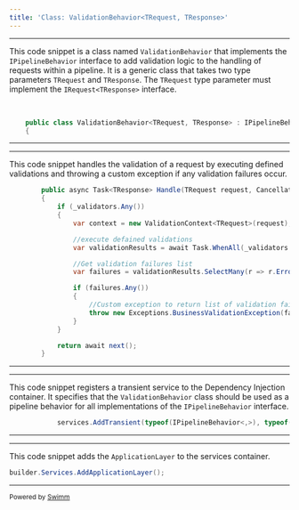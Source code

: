 ```yaml
---
title: 'Class: ValidationBehavior<TRequest, TResponse>'
---
```

<SwmSnippet path="/Application/Beheaviors/ValidationBehavior.cs" line="6">

---

This code snippet is a class named <SwmToken path="/Application/Beheaviors/ValidationBehavior.cs" pos="6:5:5" line-data="    public class ValidationBehavior&lt;TRequest, TResponse&gt; : IPipelineBehavior&lt;TRequest, TResponse&gt; where TRequest : IRequest&lt;TResponse&gt;">`ValidationBehavior`</SwmToken> that implements the <SwmToken path="/Application/Beheaviors/ValidationBehavior.cs" pos="6:15:15" line-data="    public class ValidationBehavior&lt;TRequest, TResponse&gt; : IPipelineBehavior&lt;TRequest, TResponse&gt; where TRequest : IRequest&lt;TResponse&gt;">`IPipelineBehavior`</SwmToken> interface to add validation logic to the handling of requests within a pipeline. It is a generic class that takes two type parameters <SwmToken path="/Application/Beheaviors/ValidationBehavior.cs" pos="6:7:7" line-data="    public class ValidationBehavior&lt;TRequest, TResponse&gt; : IPipelineBehavior&lt;TRequest, TResponse&gt; where TRequest : IRequest&lt;TResponse&gt;">`TRequest`</SwmToken> and <SwmToken path="/Application/Beheaviors/ValidationBehavior.cs" pos="6:10:10" line-data="    public class ValidationBehavior&lt;TRequest, TResponse&gt; : IPipelineBehavior&lt;TRequest, TResponse&gt; where TRequest : IRequest&lt;TResponse&gt;">`TResponse`</SwmToken>. The <SwmToken path="/Application/Beheaviors/ValidationBehavior.cs" pos="6:7:7" line-data="    public class ValidationBehavior&lt;TRequest, TResponse&gt; : IPipelineBehavior&lt;TRequest, TResponse&gt; where TRequest : IRequest&lt;TResponse&gt;">`TRequest`</SwmToken> type parameter must implement the <SwmToken path="/Application/Beheaviors/ValidationBehavior.cs" pos="6:29:32" line-data="    public class ValidationBehavior&lt;TRequest, TResponse&gt; : IPipelineBehavior&lt;TRequest, TResponse&gt; where TRequest : IRequest&lt;TResponse&gt;">`IRequest<TResponse>`</SwmToken> interface.

&nbsp;

```c#
    public class ValidationBehavior<TRequest, TResponse> : IPipelineBehavior<TRequest, TResponse> where TRequest : IRequest<TResponse>
    {
```

---

</SwmSnippet>

<SwmSnippet path="/Application/Beheaviors/ValidationBehavior.cs" line="15">

---

This code snippet handles the validation of a request by executing defined validations and throwing a custom exception if any validation failures occur.

```c#
        public async Task<TResponse> Handle(TRequest request, CancellationToken cancellationToken, RequestHandlerDelegate<TResponse> next)
        {
            if (_validators.Any())
            {
                var context = new ValidationContext<TRequest>(request);

                //execute defained validations
                var validationResults = await Task.WhenAll(_validators.Select(x => x.ValidateAsync(context, cancellationToken)));

                //Get validation failures list
                var failures = validationResults.SelectMany(r => r.Errors).Where(f => f != null).ToList();

                if (failures.Any())
                {
                    //Custom exception to return list of validation failures
                    throw new Exceptions.BusinessValidationException(failures);
                }
            }

            return await next();
        }
```

---

</SwmSnippet>

<SwmSnippet path="/Application/ServiceExtensions.cs" line="34">

---

This code snippet registers a transient service to the Dependency Injection container. It specifies that the <SwmToken path="/Application/Beheaviors/ValidationBehavior.cs" pos="6:5:5" line-data="    public class ValidationBehavior&lt;TRequest, TResponse&gt; : IPipelineBehavior&lt;TRequest, TResponse&gt; where TRequest : IRequest&lt;TResponse&gt;">`ValidationBehavior`</SwmToken> class should be used as a pipeline behavior for all implementations of the <SwmToken path="/Application/Beheaviors/ValidationBehavior.cs" pos="6:15:15" line-data="    public class ValidationBehavior&lt;TRequest, TResponse&gt; : IPipelineBehavior&lt;TRequest, TResponse&gt; where TRequest : IRequest&lt;TResponse&gt;">`IPipelineBehavior`</SwmToken> interface.

```c#
            services.AddTransient(typeof(IPipelineBehavior<,>), typeof(ValidationBehavior<,>));
```

---

</SwmSnippet>

<SwmSnippet path="/WebAPI/Program.cs" line="13">

---

This code snippet adds the `ApplicationLayer` to the services container.

```c#
builder.Services.AddApplicationLayer();
```

---

</SwmSnippet>

<SwmMeta version="3.0.0" repo-id="Z2l0aHViJTNBJTNBV2ViQVBJLU9uaW9uJTNBJTNBMTk1MExhYnM=" repo-name="WebAPI-Onion"><sup>Powered by [Swimm](https://app.swimm.io/)</sup></SwmMeta>
